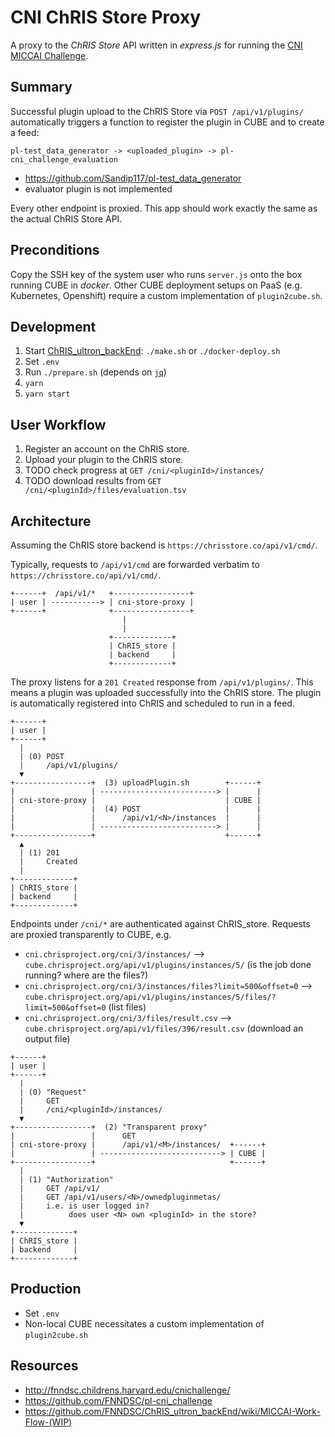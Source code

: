 # CNI ChRIS Store Proxy

A proxy to the _ChRIS Store_ API written in _express.js_ for running the
[CNI MICCAI Challenge](http://fnndsc.childrens.harvard.edu/cnichallenge/).

## Summary

Successful plugin upload to the ChRIS Store via `POST /api/v1/plugins/`
automatically triggers a function to register the plugin in CUBE and to
create a feed:

```
pl-test_data_generator -> <uploaded_plugin> -> pl-cni_challenge_evaluation
```

- https://github.com/Sandip117/pl-test_data_generator
- evaluator plugin is not implemented

Every other endpoint is proxied. This app should work exactly the same
as the actual ChRIS Store API.

## Preconditions

Copy the SSH key of the system user who runs `server.js` onto the
box running CUBE in _docker_. Other CUBE deployment setups on PaaS
(e.g. Kubernetes, Openshift) require a custom implementation of
`plugin2cube.sh`.

## Development

1. Start [ChRIS_ultron_backEnd](https://github.com/FNNDSC/ChRIS_ultron_backEnd): `./make.sh` or `./docker-deploy.sh`
2. Set `.env`
3. Run `./prepare.sh` (depends on [`jq`](https://stedolan.github.io/jq/))
4. `yarn`
5. `yarn start`

## User Workflow

1. Register an account on the ChRIS store.
2. Upload your plugin to the ChRIS store.
3. TODO check progress at `GET /cni/<pluginId>/instances/`
4. TODO download results from `GET /cni/<pluginId>/files/evaluation.tsv`

## Architecture

Assuming the ChRIS store backend is `https://chrisstore.co/api/v1/cmd/`.

Typically, requests to `/api/v1/cmd` are forwarded verbatim to `https://chrisstore.co/api/v1/cmd/`.

```
+------+  /api/v1/*   +-----------------+
| user | -----------> | cni-store-proxy |
+------+              +-----------------+
                         |
                         |
                      +-------------+
                      | ChRIS_store |
                      | backend     |
                      +-------------+
```

The proxy listens for a `201 Created` response from `/api/v1/plugins/`.
This means a plugin was uploaded successfully into the ChRIS store. The plugin
is automatically registered into ChRIS and scheduled to run in a feed.


```
+------+
| user |
+------+
  |
  | (0) POST
  |     /api/v1/plugins/
  ▼
+-----------------+  (3) uploadPlugin.sh        +------+
|                 | --------------------------> |      |
| cni-store-proxy |                             | CUBE |
|                 |  (4) POST                   |      |
|                 |      /api/v1/<N>/instances  |      |
|                 | --------------------------> |      |
+-----------------+                             +------+
  ▲
  | (1) 201
  |     Created
  |
+-------------+
| ChRIS_store |
| backend     |
+-------------+
```

Endpoints under `/cni/*` are authenticated against ChRIS_store.
Requests are proxied transparently to CUBE, e.g.

- `cni.chrisproject.org/cni/3/instances/` --> `cube.chrisproject.org/api/v1/plugins/instances/5/` (is the job done running? where are the files?)
- `cni.chrisproject.org/cni/3/instances/files?limit=500&offset=0` --> `cube.chrisproject.org/api/v1/plugins/instances/5/files/?limit=500&offset=0` (list files)
- `cni.chrisproject.org/cni/3/files/result.csv` --> `cube.chrisproject.org/api/v1/files/396/result.csv` (download an output file)

```
+------+
| user |
+------+
  |
  | (0) "Request"
  |     GET
  |     /cni/<pluginId>/instances/
  ▼
+-----------------+  (2) "Transparent proxy"
|                 |      GET
| cni-store-proxy |      /api/v1/<M>/instances/  +------+
|                 | ---------------------------> | CUBE |
+-----------------+                              +------+
  |
  | (1) "Authorization"
  |     GET /api/v1/
  |     GET /api/v1/users/<N>/ownedpluginmetas/
  |     i.e. is user logged in?
  |          does user <N> own <pluginId> in the store?
  ▼
+-------------+
| ChRIS_store |
| backend     |
+-------------+
```

## Production

- Set `.env`
- Non-local CUBE necessitates a custom implementation of `plugin2cube.sh`

## Resources

- http://fnndsc.childrens.harvard.edu/cnichallenge/
- https://github.com/FNNDSC/pl-cni_challenge
- https://github.com/FNNDSC/ChRIS_ultron_backEnd/wiki/MICCAI-Work-Flow-(WIP)

